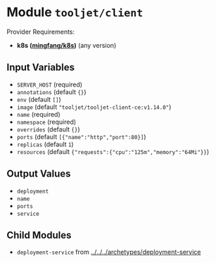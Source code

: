
# Module `tooljet/client`

Provider Requirements:
* **k8s ([mingfang/k8s](https://registry.terraform.io/providers/mingfang/k8s/latest))** (any version)

## Input Variables
* `SERVER_HOST` (required)
* `annotations` (default `{}`)
* `env` (default `[]`)
* `image` (default `"tooljet/tooljet-client-ce:v1.14.0"`)
* `name` (required)
* `namespace` (required)
* `overrides` (default `{}`)
* `ports` (default `[{"name":"http","port":80}]`)
* `replicas` (default `1`)
* `resources` (default `{"requests":{"cpu":"125m","memory":"64Mi"}}`)

## Output Values
* `deployment`
* `name`
* `ports`
* `service`

## Child Modules
* `deployment-service` from [../../../archetypes/deployment-service](../../../archetypes/deployment-service)

